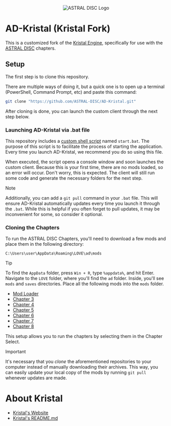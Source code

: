 <p align="center" width="100%">
<img src="https://astraldisc.com/assets/img/disc/logo_big.png" alt="ASTRAL DISC Logo"/>
</p>

# AD-Kristal (Kristal Fork)

This is a customized fork of the [Kristal Engine](https://github.com/KristalTeam/Kristal), specifically for use with the [ASTRAL DISC](https://github.com/ASTRAL-DISC) chapters.

## Setup 

The first step is to clone this repository. 

There are multiple ways of doing it, but a quick one is to open up a terminal (PowerShell, Command Prompt, etc) and paste this command: 
```bash
git clone "https://github.com/ASTRAL-DISC/AD-Kristal.git"
```

After cloning is done, you can launch the custom client through the next step below.

### Launching AD-Kristal via .bat file

This repository includes a [custom shell script](./start.bat) named ``start.bat``. The purpose of this script is to facilitate the process of starting the application. Every time you launch AD-Kristal, we recommend you do so using this file.

When executed, the script opens a console window and soon launches the custom client. Because this is your first time, there are no mods loaded, so an error will occur. Don't worry, this is expected. The client will still run some code and generate the necessary folders for the next step.

> [!NOTE]
> Additionally, you can add a `git pull` command in your `.bat` file. This will ensure AD-Kristal automatically updates every time you launch it through the `.bat`. While this is helpful if you often forget to pull updates, it may be inconvenient for some, so consider it optional.

### Cloning the Chapters

To run the ASTRAL DISC Chapters, you'll need to download a few mods and place them in the following directory:
```
C:\Users\user\AppData\Roaming\LOVE\ad\mods
```

> [!TIP]
> To find the `AppData` folder, press `Win + R`, type `%appdata%`, and hit Enter. Navigate to the `LOVE` folder, where you'll find the `ad` folder. Inside, you'll see `mods` and `saves` directories. Place all the following mods into the `mods` folder. 

- [Mod Loader](https://github.com/ASTRAL-DISC/astraldisc)
- [Chapter 3](https://github.com/ASTRAL-DISC/chapter3)
- [Chapter 4](https://github.com/ASTRAL-DISC/chapter4)
- [Chapter 5](https://github.com/ASTRAL-DISC/chapter5)
- [Chapter 6](https://github.com/ASTRAL-DISC/chapter6)
- [Chapter 7](https://github.com/ASTRAL-DISC/chapter7)
- [Chapter 8](https://github.com/ASTRAL-DISC/chapter8)

This setup allows you to run the chapters by selecting them in the Chapter Select.

> [!IMPORTANT]
> It's necessary that you *clone* the aforementioned repositories to your computer instead of manually downloading their archives. This way, you can easily update your local copy of the mods by running `git pull` whenever updates are made.

# About Kristal
- [Kristal's Website](https://kristal.cc/)
- [Kristal's README.md](https://github.com/KristalTeam/Kristal/blob/main/README.md)
